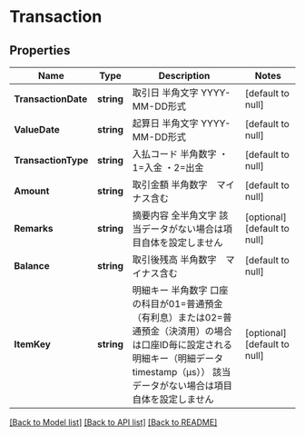 # Transaction

## Properties
Name | Type | Description | Notes
------------ | ------------- | ------------- | -------------
**TransactionDate** | **string** | 取引日 半角文字 YYYY-MM-DD形式  | [default to null]
**ValueDate** | **string** | 起算日 半角文字 YYYY-MM-DD形式  | [default to null]
**TransactionType** | **string** | 入払コード 半角数字 ・1&#x3D;入金 ・2&#x3D;出金  | [default to null]
**Amount** | **string** | 取引金額 半角数字　マイナス含む  | [default to null]
**Remarks** | **string** | 摘要内容 全半角文字 該当データがない場合は項目自体を設定しません  | [optional] [default to null]
**Balance** | **string** | 取引後残高 半角数字　マイナス含む  | [default to null]
**ItemKey** | **string** | 明細キー 半角数字 口座の科目が01&#x3D;普通預金（有利息）または02&#x3D;普通預金（決済用）の場合は口座ID毎に設定される明細キー（明細データtimestamp（μs）） 該当データがない場合は項目自体を設定しません | [optional] [default to null]

[[Back to Model list]](../README.md#documentation-for-models) [[Back to API list]](../README.md#documentation-for-api-endpoints) [[Back to README]](../README.md)


